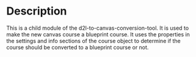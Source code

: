 # Description #
This is a child module of the d2l-to-canvas-conversion-tool. It is used to make the new canvas course a blueprint course. 
It uses the properties in the settings and info sections of the course object to determine if the course should be converted to a blueprint course or not.